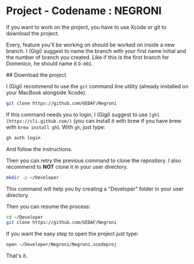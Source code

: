 # Project - Codename : NEGRONI

If you want to work on the project, you have to use Xcode or git to download the project.

Every, feature you'll be working on should be worked on inside a new branch. I (Gigi) suggest to name the branch with your first name initial and the number of branch you created. Like if this is the first branch for Domenico, he should name it `D-001`.

## Download the project

I (Gigi) recommend to use the `git` command line utility (already installed on your MacBook alongside Xcode).

```bash
git clone https://github.com/GEDAF/Negroni
```

If this command needs you to login, I (Gigi) suggest to use `[gh](https://cli.github.com/)` (you can install it with brew if you have brew with `brew install gh`).
With `gh`, just type:

```bash
gh auth login
```

And follow the instructions.


Then you can retry the previous command to clone the repository. I also recommend to **NOT** clone it in your user directory.

```bash
mkdir -p ~/Developer
```

This command will help you by creating a "Developer" folder in your user directory.

Then you can resume the process:

```bash
cd ~/Developer
git clone https://github.com/GEDAF/Negroni
```

If you want the easy step to open the project just type:

```bash
open ~/Developer/Negroni/Negroni.xcodeproj
```

That's it.



